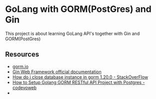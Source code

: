 # GoLang with GORM(PostGres) and Gin

This project is about learning GoLang API's together with Gin and GORM(PostGres)

## Resources

- [gorm.io](https://gorm.io/)
- [Gin Web Framework official documentation](https://gin-gonic.com/docs/quickstart/)
- [How do i close database instance in gorm 1.20.0 - StackOverFlow](https://stackoverflow.com/questions/63816057/how-do-i-close-database-instance-in-gorm-1-20-0)
- [How to Setup Golang GORM RESTful API Project with Postgres - codevoweb](https://codevoweb.com/setup-golang-gorm-restful-api-project-with-postgres/)
-
